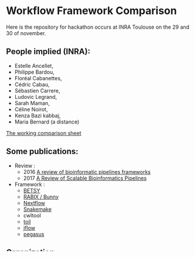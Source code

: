 # Workflow Framework Comparison
Here is the repository for hackathon occurs at INRA Toulouse on the 29 and 30 of november.


## People implied (INRA):
 * Estelle Ancellet, 
 * Philippe Bardou, 
 * Floréal Cabanettes, 
 * Cédric Cabau, 
 * Sébastien Carrere, 
 * Ludovic Legrand, 
 * Sarah Maman, 
 * Céline Noirot, 
 * Kenza Bazi kabbaj, 
 * Maria Bernard (a distance)


[The working comparison sheet](https://tinyurl.com/y7mtck85)

## Some publications:
 * Review :
	* 2016 [A review of bioinformatic pipelines frameworks](bib.oxfordjournals.org/content/early/2016/03/23/bib.bbw020.full)
	* 2017 [A Review of Scalable Bioinformatics Pipelines](https://link.springer.com/content/pdf/10.1007/s41019-017-0047-z.pdf)
 * Framework :
	* [BETSY](https://academic.oup.com/bioinformatics/article-lookup/doi/10.1093/bioinformatics/btw817)
	* [RABIX / Bunny](https://www.ncbi.nlm.nih.gov/pmc/articles/PMC5166558/)
	* [Nextflow](https://www.nature.com/articles/nbt.3820.pdf)
	* [Snakemake](https://www.ncbi.nlm.nih.gov/pubmed/22908215)
	* cwltool
	* [toil](https://www.nature.com/articles/nbt.3772)
	* [jflow](https://academic.oup.com/bioinformatics/article/32/3/456/1744024)
	* [pegasus](http://pegasus.isi.edu/publications/2014/2014-fgcs-deelman.pdf)

## Organization
In directory to_start you will find data to start comparison and also
cwl example workflows.
